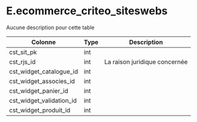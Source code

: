 # E.ecommerce_criteo_siteswebs

Aucune description pour cette table

Colonne|Type|Description
---|---|---
cst_sit_pk|int|
cst_rjs_id|int|La raison juridique concernée 
cst_widget_catalogue_id|int|
cst_widget_associes_id|int|
cst_widget_panier_id|int|
cst_widget_validation_id|int|
cst_widget_produit_id|int|
